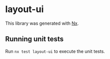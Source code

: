 # layout-ui

This library was generated with [Nx](https://nx.dev).

## Running unit tests

Run `nx test layout-ui` to execute the unit tests.
